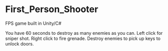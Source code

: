 # First_Person_Shooter

FPS game built in Unity/C#

You have 60 seconds to destroy as many enemies as you can.
Left click for sniper shot. Right click to fire grenade.
Destroy enemies to pick up keys to unlock doors.
